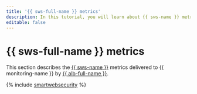```yaml
---
title: '{{ sws-full-name }} metrics'
description: In this tutorial, you will learn about {{ sws-name }} metrics.
editable: false
---
```


# {{ sws-full-name }} metrics


This section describes the [{{ sws-name }}](../../smartwebsecurity/) metrics delivered to {{ monitoring-name }} by [{{ alb-full-name }}](../../application-load-balancer/).

{% include [smartwebsecurity](../../_includes/monitoring/metrics-ref/smartwebsecurity.md) %}